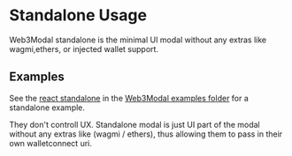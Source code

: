 # Standalone Usage

Web3Modal standalone is the minimal UI modal without any extras like wagmi,ethers, or injected wallet support.

## Examples

See the [react standalone](https://github.com/WalletConnect/web3modal/tree/V2/examples/react-standalone) in the [Web3Modal examples folder](https://github.com/WalletConnect/web3modal/tree/V2/examples) for a standalone example.

They don't controll UX. Standalone modal is just UI part of the modal without any extras like (wagmi / ethers), thus allowing them to pass in their own walletconnect uri.
